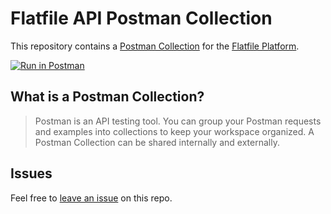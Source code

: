 # Flatfile API Postman Collection

This repository contains a [Postman Collection](/collection.json) for the [Flatfile Platform](https://flatfile.com/).

[![Run in Postman](https://run.pstmn.io/button.svg)](https://app.getpostman.com/run-collection/31067885-897e74ef-e13d-4cdb-8681-65785a63b2a3?action=collection%2Ffork&source=rip_markdown&collection-url=entityId%3D31067885-897e74ef-e13d-4cdb-8681-65785a63b2a3%26entityType%3Dcollection%26workspaceId%3Da2b6bd5c-0afa-46d3-bb84-e29a36dd97ec)

## What is a Postman Collection?

> Postman is an API testing tool. You can group your Postman requests and examples into collections to keep your workspace organized. A Postman Collection can be shared internally and externally.

## Issues

Feel free to [leave an issue](https://github.com/FlatFilers/postman/issues) on this repo.
